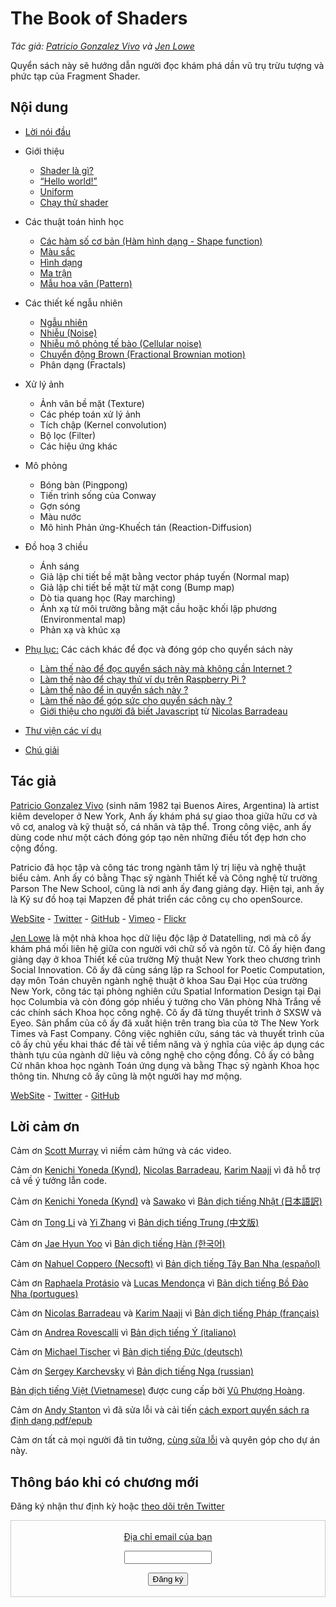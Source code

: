 <canvas id="custom" class="canvas" data-fragment-url="src/moon/moon.frag" data-textures="src/moon/moon.jpg" width="350px" height="350px"></canvas>

# The Book of Shaders
*Tác giả: [Patricio Gonzalez Vivo](http://patriciogonzalezvivo.com/) và [Jen Lowe](http://jenlowe.net/)*

Quyển sách này sẽ hướng dẫn người đọc khám phá dần vũ trụ trừu tượng và phức tạp của Fragment Shader.

<div class="header">
<a href="https://www.paypal.com/cgi-bin/webscr?cmd=_s-xclick&hosted_button_id=B5FSVSHGEATCG" style="float: right;"><img src="https://www.paypalobjects.com/en_US/i/btn/btn_donate_SM.gif" alt=""></a>
</div>

## Nội dung

* [Lời nói đầu](00/?lan=vi)

* Giới thiệu
    * [Shader là gì?](01/?lan=vi)
    * [“Hello world!”](02/?lan=vi)
    * [Uniform](03/?lan=vi)
    * [Chạy thử shader](04/?lan=vi)

* Các thuật toán hình học
    * [Các hàm số cơ bản (Hàm hình dạng - Shape function)](05/?lan=vi)
    * [Màu sắc](06/?lan=vi)
    * [Hình dạng](07/?lan=vi)
    * [Ma trận](08/?lan=vi)
    * [Mẫu hoa văn (Pattern)](09/?lan=vi)

* Các thiết kế ngẫu nhiên
    * [Ngẫu nhiên](10/?lan=vi)
    * [Nhiễu (Noise)](11/?lan=vi)
    * [Nhiễu mô phỏng tế bào (Cellular noise)](12/?lan=vi)
    * [Chuyển động Brown (Fractional Brownian motion)](13/?lan=vi)
    * Phân dạng (Fractals)

* Xử lý ảnh
    * Ảnh vân bề mặt (Texture)
    * Các phép toán xử lý ảnh
    * Tích chập (Kernel convolution)
    * Bộ lọc (Filter)
    * Các hiệu ứng khác

* Mô phỏng
    * Bóng bàn (Pingpong)
    * Tiến trình sống của Conway
    * Gợn sóng
    * Màu nước
    * Mô hình Phản ứng-Khuếch tán (Reaction-Diffusion)

* Đồ hoạ 3 chiều
    * Ánh sáng
    * Giả lập chi tiết bề mặt bằng vector pháp tuyến (Normal map)
    * Giả lập chi tiết bề mặt từ mặt cong (Bump map)
    * Dò tia quang học (Ray marching)
    * Ánh xạ từ môi trường bằng mặt cầu hoặc khối lập phương (Environmental map)
    * Phản xạ và khúc xạ

* [Phụ lục:](appendix/?lan=vi) Các cách khác để đọc và đóng góp cho quyển sách này
	* [Làm thế nào để đọc quyển sách này mà không cần Internet ?](appendix/00/?lan=vi)
	* [Làm thế nào để chạy thử ví dụ trên Raspberry Pi ?](appendix/01/?lan=vi)
	* [Làm thế nào để in quyển sách này ?](appendix/02/?lan=vi)
   * [Làm thế nào để góp sức cho quyển sách này ?](appendix/03/?lan=vi)
   * [Giới thiệu cho người đã biết Javascript](appendix/04/?lan=vi) từ [Nicolas Barradeau](http://www.barradeau.com/)

* [Thư viện các ví dụ](examples/?lan=vi)

* [Chú giải](glossary/?lan=vi)

## Tác giả

[Patricio Gonzalez Vivo](http://patriciogonzalezvivo.com/) (sinh năm 1982 tại Buenos Aires, Argentina) là artist kiêm developer ở New York, Anh ấy khám phá sự giao thoa giữa hữu cơ và vô cơ, analog và kỹ thuật số, cá nhân và tập thể. Trong công việc, anh ấy dùng code như một cách đóng góp tạo nên những điều tốt đẹp hơn cho cộng đồng.

Patricio đã học tập và công tác trong ngành tâm lý trị liệu và nghệ thuật biểu cảm. Anh ấy có bằng Thạc sỹ ngành Thiết kế và Công nghệ từ trường Parson The New School, cũng là nơi anh ấy đang giảng dạy. Hiện tại, anh ấy là Kỹ sư đồ hoạ tại Mapzen để phát triển các công cụ cho openSource.

<div class="header"> <a href="http://patriciogonzalezvivo.com/" target="_blank">WebSite</a> - <a href="https://twitter.com/patriciogv" target="_blank">Twitter</a> - <a href="https://github.com/patriciogonzalezvivo" target="_blank">GitHub</a> - <a href="https://vimeo.com/patriciogv" target="_blank">Vimeo</a> - <a href="https://www.flickr.com/photos/106950246@N06/" target="_blank"> Flickr</a></div>

[Jen Lowe](http://jenlowe.net/) là một nhà khoa học dữ liệu độc lập ở Datatelling, nơi mà cô ấy khám phá mối liên hệ giữa con người với chữ số và ngôn từ. Cô ấy hiện đang giảng dạy ở khoa Thiết kế của trường Mỹ thuật New York theo chương trình Social Innovation. Cô ấy đã cùng sáng lập ra School for Poetic Computation, dạy môn Toán chuyên ngành nghệ thuật ở khoa Sau Đại Học của trường New York, công tác tại phòng nghiên cứu Spatial Information Design tại Đại học Columbia và còn đóng góp nhiều ý tưởng cho Văn phòng Nhà Trắng về các chính sách Khoa học công nghệ. Cô ấy đã từng thuyết trình ở SXSW và Eyeo. Sản phẩm của cô ấy đã xuất hiện trên trang bìa của tờ The New York Times và Fast Company. Công việc nghiên cứu, sáng tác và thuyết trình của cô ấy chủ yếu khai thác đề tài về tiềm năng và ý nghĩa của việc áp dụng các thành tựu của ngành dữ liệu và công nghệ cho cộng đồng. Cô ấy có bằng Cử nhân khoa học ngành Toán ứng dụng và bằng Thạc sỹ ngành Khoa học thông tin. Nhưng cô ấy cũng là một người hay mơ mộng.

<div class="header"> <a href="http://jenlowe.net/" target="_blank">WebSite</a> - <a href="https://twitter.com/datatelling" target="_blank">Twitter</a> - <a href="https://github.com/datatelling" target="_blank">GitHub</a></div>

## Lời cảm ơn

Cảm ơn [Scott Murray](http://alignedleft.com/) vì niềm cảm hứng và các video.

Cảm ơn [Kenichi Yoneda (Kynd)](https://twitter.com/kyndinfo), [Nicolas Barradeau](https://twitter.com/nicoptere), [Karim Naaji](http://karim.naaji.fr/) vì đã hỗ trợ cả về ý tưởng lẫn code.

Cảm ơn [Kenichi Yoneda (Kynd)](https://twitter.com/kyndinfo) và [Sawako](https://twitter.com/sawakohome) vì [Bản dịch tiếng Nhật (日本語訳)](?lan=jp)

Cảm ơn [Tong Li](https://www.facebook.com/tong.lee.9484) và [Yi Zhang](https://www.facebook.com/archer.zetta?pnref=story) vì [Bản dịch tiếng Trung (中文版)](?lan=ch)

Cảm ơn [Jae Hyun Yoo](https://www.facebook.com/fkkcloud) vì [Bản dịch tiếng Hàn (한국어)](?lan=kr)

Cảm ơn [Nahuel Coppero (Necsoft)](http://hinecsoft.com/) vì [Bản dịch tiếng Tây Ban Nha (español)](?lan=es)

Cảm ơn [Raphaela Protásio](https://github.com/Rawphs) và [Lucas Mendonça](https://github.com/luuchowl) vì [Bản dịch tiếng Bồ Đào Nha (portugues)](?lan=pt)

Cảm ơn [Nicolas Barradeau](https://twitter.com/nicoptere) và [Karim Naaji](http://karim.naaji.fr/) vì [Bản dịch tiếng Pháp (français)](?lan=fr)

Cảm ơn [Andrea Rovescalli](https://www.earove.info) vì [Bản dịch tiếng Ý (italiano)](?lan=it)

Cảm ơn [Michael Tischer](http://www.mitinet.de) vì [Bản dịch tiếng Đức (deutsch)](?lan=de)

Cảm ơn [Sergey Karchevsky](https://www.facebook.com/sergey.karchevsky.3) vì [Bản dịch tiếng Nga (russian)](?lan=ru)

[Bản dịch tiếng Việt (Vietnamese)](?lan=vi) được cung cấp bởi [Vũ Phượng Hoàng](https://www.facebook.com/vuphuonghoang88).

Cảm ơn [Andy Stanton](https://andy.stanton.is/) vì đã sửa lỗi và cải tiến [cách export quyển sách ra định dạng pdf/epub](https://thebookofshaders.com/appendix/02/?lan=vi)

Cảm ơn tất cả mọi người đã tin tưởng, [cùng sửa lỗi](https://github.com/patriciogonzalezvivo/thebookofshaders/graphs/contributors) và quyên góp cho dự án này.

## Thông báo khi có chương mới

Đăng ký nhận thư định kỳ hoặc [theo dõi trên Twitter](https://twitter.com/bookofshaders)

 <form style="border:1px solid #ccc;padding:3px;text-align:center;" action="https://tinyletter.com/thebookofshaders" method="post" target="popupwindow" onsubmit="window.open('https://tinyletter.com/thebookofshaders', 'popupwindow', 'scrollbars=yes,width=800,height=600');return true"><a href="https://tinyletter.com/thebookofshaders"><p><label for="tlemail">Địa chỉ email của bạn</label></p></a><p><input type="text" style="width:140px" name="email" id="tlemail" /></p><input type="hidden" value="1" name="embed"/><input type="submit" value="Đăng ký" /><p><a href="https://tinyletter.com" target="_blank"></a></p></form>
